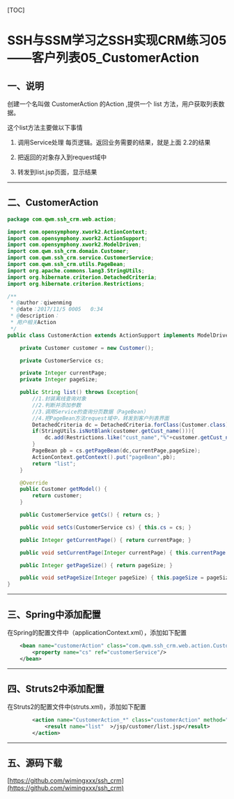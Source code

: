 [TOC]

# SSH与SSM学习之SSH实现CRM练习05——客户列表05_CustomerAction

## 一、说明

创建一个名叫做 CustomerAction 的Action ,提供一个 list 方法，用户获取列表数据。

这个list方法主要做以下事情

1. 调用Service处理 每页逻辑。返回业务需要的结果，就是上面 2.2的结果

2. 把返回的对象存入到request域中

3. 转发到list.jsp页面，显示结果

---

## 二、CustomerAction

```java
package com.qwm.ssh_crm.web.action;

import com.opensymphony.xwork2.ActionContext;
import com.opensymphony.xwork2.ActionSupport;
import com.opensymphony.xwork2.ModelDriven;
import com.qwm.ssh_crm.domain.Customer;
import com.qwm.ssh_crm.service.CustomerService;
import com.qwm.ssh_crm.utils.PageBean;
import org.apache.commons.lang3.StringUtils;
import org.hibernate.criterion.DetachedCriteria;
import org.hibernate.criterion.Restrictions;

/**
 * @author：qiwenming
 * @date：2017/11/5 0005   0:34
 * @description：
 * 用户相关Action
 */
public class CustomerAction extends ActionSupport implements ModelDriven<Customer>{

    private Customer customer = new Customer();

    private CustomerService cs;

    private Integer currentPage;
    private Integer pageSize;

    public String list() throws Exception{
        //1.封装离线查询对象
        //2.判断并添加参数
        //3.调用Service的查询分页数据（PageBean）
        //4.把PageBean方法request域中，转发到客户列表界面
        DetachedCriteria dc = DetachedCriteria.forClass(Customer.class);
        if(StringUtils.isNotBlank(customer.getCust_name())){
            dc.add(Restrictions.like("cust_name","%"+customer.getCust_name()+"%"));
        }
        PageBean pb = cs.getPageBean(dc,currentPage,pageSize);
        ActionContext.getContext().put("pageBean",pb);
        return "list";
    }

    @Override
    public Customer getModel() {
        return customer;
    }

    public CustomerService getCs() { return cs; }

    public void setCs(CustomerService cs) { this.cs = cs; }

    public Integer getCurrentPage() { return currentPage; }

    public void setCurrentPage(Integer currentPage) { this.currentPage = currentPage; }

    public Integer getPageSize() { return pageSize; }

    public void setPageSize(Integer pageSize) { this.pageSize = pageSize; }
}

```

---

## 三、Spring中添加配置

在Spring的配置文件中（applicationContext.xml），添加如下配置

```xml
    <bean name="customerAction" class="com.qwm.ssh_crm.web.action.CustomerAction" scope="prototype">
        <property name="cs" ref="customerService"/>
    </bean>

```

---

## 四、Struts2中添加配置

在Struts2的配置文件中(struts.xml)，添加如下配置

```xml
        <action name="CustomerAction_*" class="customerAction" method="{1}">
            <result name="list"  >/jsp/customer/list.jsp</result>
        </action>
```

------

## 五、源码下载

[https://github.com/wimingxxx/ssh_crm](https://github.com/wimingxxx/ssh_crm)